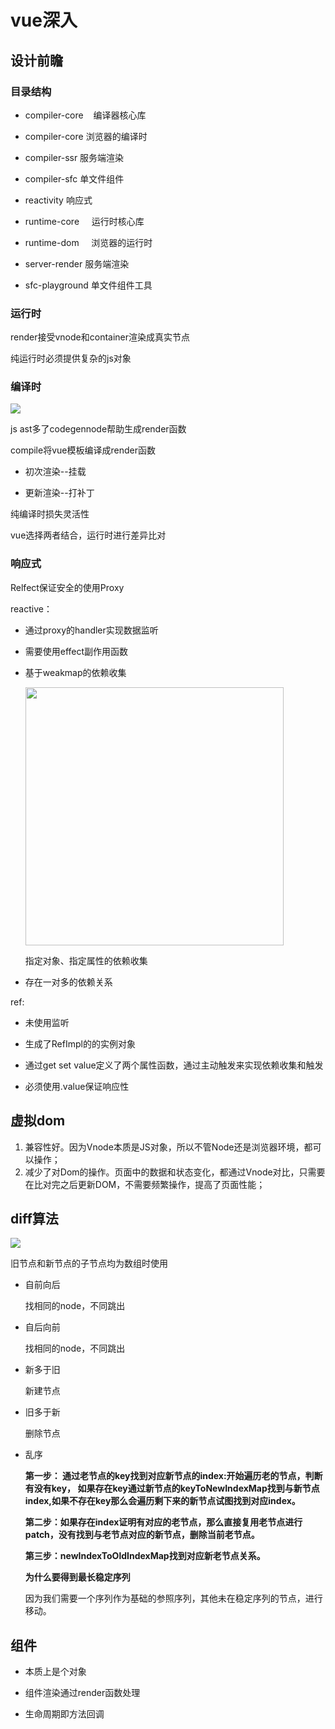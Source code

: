 # vue深入

## 设计前瞻

### 目录结构

- compiler-core    编译器核心库

- compiler-core    浏览器的编译时

- compiler-ssr       服务端渲染   

- compiler-sfc       单文件组件

- reactivity             响应式

- runtime-core      运行时核心库

- runtime-dom     浏览器的运行时

- server-render    服务端渲染

- sfc-playground  单文件组件工具

### 运行时

render接受vnode和container渲染成真实节点 

纯运行时必须提供复杂的js对象

### 编译时

![](/Users/jiu/Library/Application%20Support/marktext/images/2023-03-20-16-29-58-image.png)

js ast多了codegennode帮助生成render函数

compile将vue模板编译成render函数

- 初次渲染--挂载

- 更新渲染--打补丁

纯编译时损失灵活性

vue选择两者结合，运行时进行差异比对

### 响应式

Relfect保证安全的使用Proxy

reactive：

- 通过proxy的handler实现数据监听

- 需要使用effect副作用函数

- 基于weakmap的依赖收集
  
  <img title="" src="file:///Users/jiu/Library/Application%20Support/marktext/images/2023-04-02-11-13-05-image.png" alt="" data-align="center" width="413">
  
  指定对象、指定属性的依赖收集

- 存在一对多的依赖关系

ref:

- 未使用监听

- 生成了RefImpl的的实例对象

- 通过get set value定义了两个属性函数，通过主动触发来实现依赖收集和触发

- 必须使用.value保证响应性

## 虚拟dom

1. 兼容性好。因为Vnode本质是JS对象，所以不管Node还是浏览器环境，都可以操作；
2. 减少了对Dom的操作。页面中的数据和状态变化，都通过Vnode对比，只需要在比对完之后更新DOM，不需要频繁操作，提高了页面性能；

## diff算法

![](/Users/jiu/Library/Application%20Support/marktext/images/2023-03-20-15-23-05-image.png)

旧节点和新节点的子节点均为数组时使用

- 自前向后
  
  找相同的node，不同跳出

- 自后向前
  
  找相同的node，不同跳出

- 新多于旧
  
  新建节点

- 旧多于新
  
  删除节点

- 乱序
  
  **第一步： 通过老节点的key找到对应新节点的index:开始遍历老的节点，判断有没有key， 如果存在key通过新节点的keyToNewIndexMap找到与新节点index,如果不存在key那么会遍历剩下来的新节点试图找到对应index。**
  
  **第二步：如果存在index证明有对应的老节点，那么直接复用老节点进行patch，没有找到与老节点对应的新节点，删除当前老节点。**
  
  **第三步：newIndexToOldIndexMap找到对应新老节点关系。**
  
  **为什么要得到最长稳定序列**
  
  因为我们需要一个序列作为基础的参照序列，其他未在稳定序列的节点，进行移动。

## 组件

- 本质上是个对象

- 组件渲染通过render函数处理

- 生命周期即方法回调
